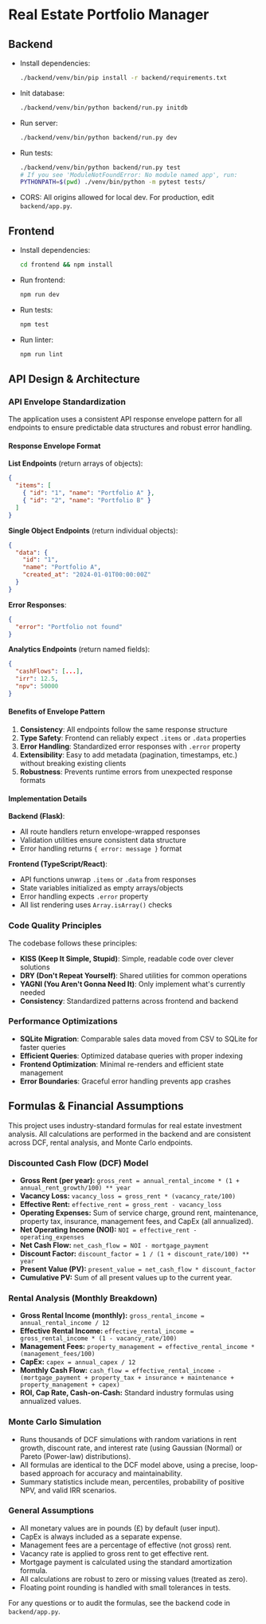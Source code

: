 # Real Estate Portfolio Manager

## Backend

- Install dependencies:
  ```sh
  ./backend/venv/bin/pip install -r backend/requirements.txt
  ```
- Init database:
  ```sh
  ./backend/venv/bin/python backend/run.py initdb
  ```
- Run server:
  ```sh
  ./backend/venv/bin/python backend/run.py dev
  ```
- Run tests:
  ```sh
  ./backend/venv/bin/python backend/run.py test
  # If you see 'ModuleNotFoundError: No module named app', run:
  PYTHONPATH=$(pwd) ./venv/bin/python -m pytest tests/
  ```
- CORS: All origins allowed for local dev. For production, edit `backend/app.py`.

## Frontend

- Install dependencies:
  ```sh
  cd frontend && npm install
  ```
- Run frontend:
  ```sh
  npm run dev
  ```
- Run tests:
  ```sh
  npm test
  ```
- Run linter:
  ```sh
  npm run lint
  ```

## API Design & Architecture

### API Envelope Standardization

The application uses a consistent API response envelope pattern for all endpoints to ensure predictable data structures and robust error handling.

#### Response Envelope Format

**List Endpoints** (return arrays of objects):
```json
{
  "items": [
    { "id": "1", "name": "Portfolio A" },
    { "id": "2", "name": "Portfolio B" }
  ]
}
```

**Single Object Endpoints** (return individual objects):
```json
{
  "data": {
    "id": "1",
    "name": "Portfolio A",
    "created_at": "2024-01-01T00:00:00Z"
  }
}
```

**Error Responses**:
```json
{
  "error": "Portfolio not found"
}
```

**Analytics Endpoints** (return named fields):
```json
{
  "cashFlows": [...],
  "irr": 12.5,
  "npv": 50000
}
```

#### Benefits of Envelope Pattern

1. **Consistency**: All endpoints follow the same response structure
2. **Type Safety**: Frontend can reliably expect `.items` or `.data` properties
3. **Error Handling**: Standardized error responses with `.error` property
4. **Extensibility**: Easy to add metadata (pagination, timestamps, etc.) without breaking existing clients
5. **Robustness**: Prevents runtime errors from unexpected response formats

#### Implementation Details

**Backend (Flask)**:
- All route handlers return envelope-wrapped responses
- Validation utilities ensure consistent data structure
- Error handling returns `{ error: message }` format

**Frontend (TypeScript/React)**:
- API functions unwrap `.items` or `.data` from responses
- State variables initialized as empty arrays/objects
- Error handling expects `.error` property
- All list rendering uses `Array.isArray()` checks

### Code Quality Principles

The codebase follows these principles:

- **KISS (Keep It Simple, Stupid)**: Simple, readable code over clever solutions
- **DRY (Don't Repeat Yourself)**: Shared utilities for common operations
- **YAGNI (You Aren't Gonna Need It)**: Only implement what's currently needed
- **Consistency**: Standardized patterns across frontend and backend

### Performance Optimizations

- **SQLite Migration**: Comparable sales data moved from CSV to SQLite for faster queries
- **Efficient Queries**: Optimized database queries with proper indexing
- **Frontend Optimization**: Minimal re-renders and efficient state management
- **Error Boundaries**: Graceful error handling prevents app crashes

## Formulas & Financial Assumptions

This project uses industry-standard formulas for real estate investment analysis. All calculations are performed in the backend and are consistent across DCF, rental analysis, and Monte Carlo endpoints.

### Discounted Cash Flow (DCF) Model
- **Gross Rent (per year):**
  `gross_rent = annual_rental_income * (1 + annual_rent_growth/100) ** year`
- **Vacancy Loss:**
  `vacancy_loss = gross_rent * (vacancy_rate/100)`
- **Effective Rent:**
  `effective_rent = gross_rent - vacancy_loss`
- **Operating Expenses:**
  Sum of service charge, ground rent, maintenance, property tax, insurance, management fees, and CapEx (all annualized).
- **Net Operating Income (NOI):**
  `NOI = effective_rent - operating_expenses`
- **Net Cash Flow:**
  `net_cash_flow = NOI - mortgage_payment`
- **Discount Factor:**
  `discount_factor = 1 / (1 + discount_rate/100) ** year`
- **Present Value (PV):**
  `present_value = net_cash_flow * discount_factor`
- **Cumulative PV:**
  Sum of all present values up to the current year.

### Rental Analysis (Monthly Breakdown)
- **Gross Rental Income (monthly):**
  `gross_rental_income = annual_rental_income / 12`
- **Effective Rental Income:**
  `effective_rental_income = gross_rental_income * (1 - vacancy_rate/100)`
- **Management Fees:**
  `property_management = effective_rental_income * (management_fees/100)`
- **CapEx:**
  `capex = annual_capex / 12`
- **Monthly Cash Flow:**
  `cash_flow = effective_rental_income - (mortgage_payment + property_tax + insurance + maintenance + property_management + capex)`
- **ROI, Cap Rate, Cash-on-Cash:**
  Standard industry formulas using annualized values.

### Monte Carlo Simulation
- Runs thousands of DCF simulations with random variations in rent growth, discount rate, and interest rate (using Gaussian (Normal) or Pareto (Power-law) distributions).
- All formulas are identical to the DCF model above, using a precise, loop-based approach for accuracy and maintainability.
- Summary statistics include mean, percentiles, probability of positive NPV, and valid IRR scenarios.

### General Assumptions
- All monetary values are in pounds (£) by default (user input).
- CapEx is always included as a separate expense.
- Management fees are a percentage of effective (not gross) rent.
- Vacancy rate is applied to gross rent to get effective rent.
- Mortgage payment is calculated using the standard amortization formula.
- All calculations are robust to zero or missing values (treated as zero).
- Floating point rounding is handled with small tolerances in tests.

For any questions or to audit the formulas, see the backend code in `backend/app.py`.